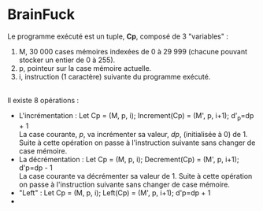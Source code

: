 <h1>BrainFuck</h1>

Le programme exécuté est un tuple, <strong>Cp</strong>, composé de 3 "variables" :
<ol>
	<li>M, 30 000 cases mémoires indexées de 0 à 29 999 (chacune pouvant stocker un entier de 0 à 255).</li>
 	<li>p, pointeur sur la case mémoire actuelle.</li>
	<li>i, instruction (1 caractère) suivante du programme exécuté.</li>
</ol>
<br/>
Il existe 8 opérations :
<ul>
	<li>L'incrémentation : Let Cp = (M, p, i); Increment(Cp) = (M', p, i+1); d'<SUB>p</SUB>=dp + 1<br/>
		La case courante, <em>p</em>, va incrémenter sa valeur, <em>dp</em>, (initialisée à 0) de 1. Suite à cette opération on passe à l'instruction suivante sans changer de case mémoire.
		</li>
	<li>La décrémentation : Let Cp = (M, p, i); Decrement(Cp) = (M', p, i+1); d'p=dp - 1<br/>
		La case courante va décrémenter sa valeur de 1. Suite à cette opération on passe à l'instruction suivante sans changer de case mémoire.</li>
	<li>"Left" : Let Cp = (M, p, i); Left(Cp) = (M', p, i+1); d'p=dp + 1<br/>
		</li>
	<li></li>
</ul>

	